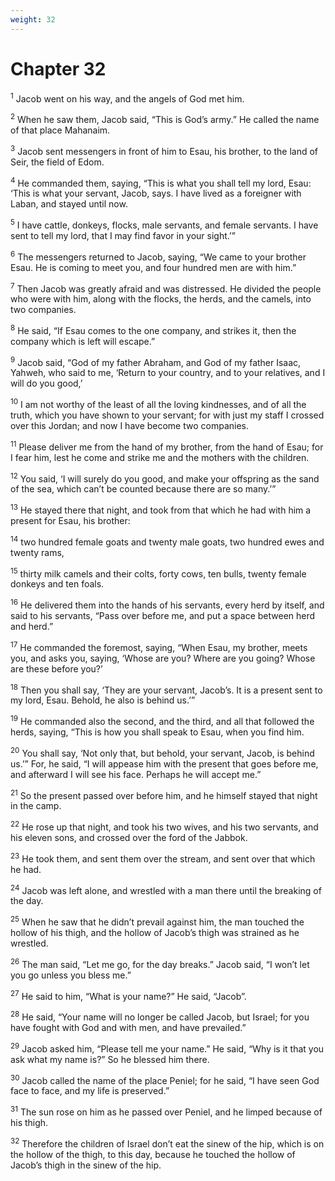 ```yaml
---
weight: 32
---
```


# Chapter 32

<sup>1</sup> Jacob went on his way, and the angels of God met him. 

<sup>2</sup> When he saw them, Jacob said, “This is God’s army.” He called the name of that place Mahanaim. 

<sup>3</sup> Jacob sent messengers in front of him to Esau, his brother, to the land of Seir, the field of Edom. 

<sup>4</sup> He commanded them, saying, “This is what you shall tell my lord, Esau: ‘This is what your servant, Jacob, says. I have lived as a foreigner with Laban, and stayed until now. 

<sup>5</sup> I have cattle, donkeys, flocks, male servants, and female servants. I have sent to tell my lord, that I may find favor in your sight.’” 

<sup>6</sup> The messengers returned to Jacob, saying, “We came to your brother Esau. He is coming to meet you, and four hundred men are with him.” 

<sup>7</sup> Then Jacob was greatly afraid and was distressed. He divided the people who were with him, along with the flocks, the herds, and the camels, into two companies. 

<sup>8</sup> He said, “If Esau comes to the one company, and strikes it, then the company which is left will escape.” 

<sup>9</sup> Jacob said, “God of my father Abraham, and God of my father Isaac, Yahweh, who said to me, ‘Return to your country, and to your relatives, and I will do you good,’ 

<sup>10</sup> I am not worthy of the least of all the loving kindnesses, and of all the truth, which you have shown to your servant; for with just my staff I crossed over this Jordan; and now I have become two companies. 

<sup>11</sup> Please deliver me from the hand of my brother, from the hand of Esau; for I fear him, lest he come and strike me and the mothers with the children. 

<sup>12</sup> You said, ‘I will surely do you good, and make your offspring as the sand of the sea, which can’t be counted because there are so many.’” 

<sup>13</sup> He stayed there that night, and took from that which he had with him a present for Esau, his brother: 

<sup>14</sup> two hundred female goats and twenty male goats, two hundred ewes and twenty rams, 

<sup>15</sup> thirty milk camels and their colts, forty cows, ten bulls, twenty female donkeys and ten foals. 

<sup>16</sup> He delivered them into the hands of his servants, every herd by itself, and said to his servants, “Pass over before me, and put a space between herd and herd.” 

<sup>17</sup> He commanded the foremost, saying, “When Esau, my brother, meets you, and asks you, saying, ‘Whose are you? Where are you going? Whose are these before you?’ 

<sup>18</sup> Then you shall say, ‘They are your servant, Jacob’s. It is a present sent to my lord, Esau. Behold, he also is behind us.’” 

<sup>19</sup> He commanded also the second, and the third, and all that followed the herds, saying, “This is how you shall speak to Esau, when you find him. 

<sup>20</sup> You shall say, ‘Not only that, but behold, your servant, Jacob, is behind us.’” For, he said, “I will appease him with the present that goes before me, and afterward I will see his face. Perhaps he will accept me.” 

<sup>21</sup> So the present passed over before him, and he himself stayed that night in the camp. 

<sup>22</sup> He rose up that night, and took his two wives, and his two servants, and his eleven sons, and crossed over the ford of the Jabbok. 

<sup>23</sup> He took them, and sent them over the stream, and sent over that which he had. 

<sup>24</sup> Jacob was left alone, and wrestled with a man there until the breaking of the day. 

<sup>25</sup> When he saw that he didn’t prevail against him, the man touched the hollow of his thigh, and the hollow of Jacob’s thigh was strained as he wrestled. 

<sup>26</sup> The man said, “Let me go, for the day breaks.” Jacob said, “I won’t let you go unless you bless me.” 

<sup>27</sup> He said to him, “What is your name?” He said, “Jacob”. 

<sup>28</sup> He said, “Your name will no longer be called Jacob, but Israel; for you have fought with God and with men, and have prevailed.” 

<sup>29</sup> Jacob asked him, “Please tell me your name.” He said, “Why is it that you ask what my name is?” So he blessed him there. 

<sup>30</sup> Jacob called the name of the place Peniel; for he said, “I have seen God face to face, and my life is preserved.” 

<sup>31</sup> The sun rose on him as he passed over Peniel, and he limped because of his thigh. 

<sup>32</sup> Therefore the children of Israel don’t eat the sinew of the hip, which is on the hollow of the thigh, to this day, because he touched the hollow of Jacob’s thigh in the sinew of the hip. 



